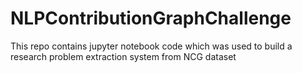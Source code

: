 # NLPContributionGraphChallenge
This repo contains jupyter notebook code which was used to build a research problem extraction system from NCG dataset
